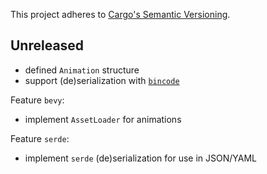 This project adheres to [Cargo's Semantic Versioning](https://doc.rust-lang.org/cargo/reference/semver.html).

## Unreleased

- defined `Animation` structure
- support (de)serialization with [`bincode`](https://github.com/bincode-org/bincode)

Feature `bevy`:
- implement `AssetLoader` for animations

Feature `serde`:
- implement `serde` (de)serialization for use in JSON/YAML

